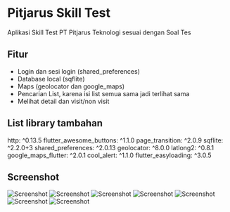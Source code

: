 # Pitjarus Skill Test
Aplikasi Skill Test PT Pitjarus Teknologi sesuai dengan Soal Tes

## Fitur
- Login dan sesi login (shared_preferences)
- Database local (sqflite)
- Maps (geolocator dan google_maps)
- Pencarian List, karena isi list semua sama jadi terlihat sama
- Melihat detail dan visit/non visit


## List library tambahan
http: ^0.13.5
flutter_awesome_buttons: ^1.1.0
page_transition: ^2.0.9
sqflite: ^2.2.0+3
shared_preferences: ^2.0.13
geolocator: ^8.0.0
latlong2: ^0.8.1
google_maps_flutter: ^2.0.1
cool_alert: ^1.1.0
flutter_easyloading: ^3.0.5


## Screenshot
![Screenshot](1.png)
![Screenshot](2.png)
![Screenshot](3.png)
![Screenshot](4.png)
![Screenshot](5.png)
![Screenshot](6.png)
![Screenshot](7.png)